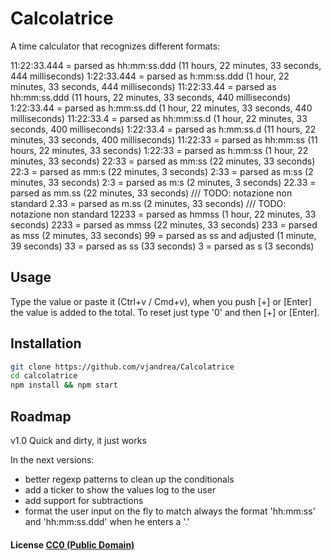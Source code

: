 # Calcolatrice

A time calculator that recognizes different formats:

11:22:33.444 = parsed as hh:mm:ss.ddd (11 hours, 22 minutes, 33 seconds, 444 milliseconds)
1:22:33.444  = parsed as h:mm:ss.ddd (1 hour, 22 minutes, 33 seconds, 444 milliseconds)
11:22:33.44  = parsed as hh:mm:ss.ddd (11 hours, 22 minutes, 33 seconds, 440 milliseconds)
1:22:33.44   = parsed as h:mm:ss.dd (1 hour, 22 minutes, 33 seconds, 440 milliseconds)
11:22:33.4   = parsed as hh:mm:ss.d (1 hour, 22 minutes, 33 seconds, 400 milliseconds)
1:22:33.4    = parsed as h:mm:ss.d (11 hours, 22 minutes, 33 seconds, 400 milliseconds)
11:22:33     = parsed as hh:mm:ss (11 hours, 22 minutes, 33 seconds)
1:22:33      = parsed as h:mm:ss (1 hour, 22 minutes, 33 seconds)
22:33        = parsed as mm:ss (22 minutes, 33 seconds)
22:3         = parsed as mm:s (22 minutes, 3 seconds)
2:33         = parsed as m:ss (2 minutes, 33 seconds)
2:3          = parsed as m:s (2 minutes, 3 seconds)
22.33        = parsed as mm.ss (22 minutes, 33 seconds) /// TODO: notazione non standard
2.33         = parsed as m.ss (2 minutes, 33 seconds) /// TODO: notazione non standard
12233        = parsed as hmmss (1 hour, 22 minutes, 33 seconds)
2233         = parsed as mmss (22 minutes, 33 seconds)
233          = parsed as mss (2 minutes, 33 seconds)
99           = parsed as ss and adjusted (1 minute, 39 seconds)
33           = parsed as ss (33 seconds)
3            = parsed as s (3 seconds)

## Usage

Type the value or paste it (Ctrl+v / Cmd+v), when you push [+] or [Enter] the value is added to the total.
To reset just type '0' and then [+] or [Enter].

## Installation

```bash
git clone https://github.com/vjandrea/Calcolatrice
cd calcolatrice
npm install && npm start
```

## Roadmap

v1.0 Quick and dirty, it just works

In the next versions:
- better regexp patterns to clean up the conditionals
- add a ticker to show the values log to the user
- add support for subtractions
- format the user input on the fly to match always the format 'hh:mm:ss' and 'hh:mm:ss.ddd' when he enters a '.'


#### License [CC0 (Public Domain)](LICENSE.md)
